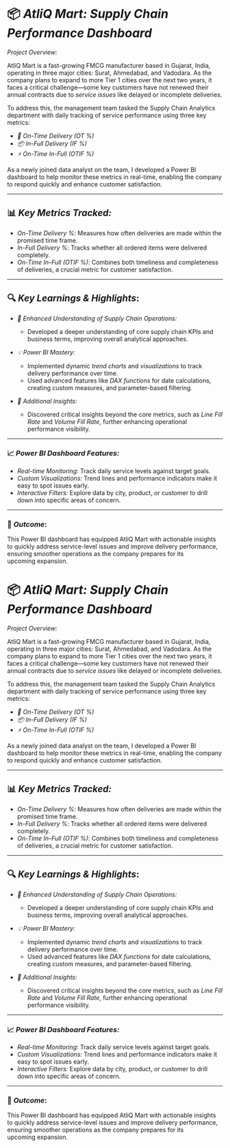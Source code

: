 
# 📦 *AtliQ Mart: Supply Chain Performance Dashboard*

*Project Overview:*

AtliQ Mart is a fast-growing FMCG manufacturer based in Gujarat, India, operating in three major cities: Surat, Ahmedabad, and Vadodara. As the company plans to expand to more Tier 1 cities over the next two years, it faces a critical challenge—some key customers have not renewed their annual contracts due to *service issues* like delayed or incomplete deliveries. 

To address this, the management team tasked the Supply Chain Analytics department with daily tracking of service performance using three key metrics:

- *🚚 On-Time Delivery (OT %)* 
- *📦 In-Full Delivery (IF %)* 
- *⚡ On-Time In-Full (OTIF %)*
  
As a newly joined data analyst on the team, I developed a Power BI dashboard to help monitor these metrics in real-time, enabling the company to respond quickly and enhance customer satisfaction.

---

## 📊 *Key Metrics Tracked:*
- *On-Time Delivery %*: Measures how often deliveries are made within the promised time frame.
- *In-Full Delivery %*: Tracks whether all ordered items were delivered completely.
- *On-Time In-Full (OTIF %)*: Combines both timeliness and completeness of deliveries, a crucial metric for customer satisfaction.

---

## 🔍 *Key Learnings & Highlights*:

- *🚀 Enhanced Understanding of Supply Chain Operations:* 
  - Developed a deeper understanding of core supply chain KPIs and business terms, improving overall analytical approaches.

- *💡 Power BI Mastery:* 
  - Implemented dynamic *trend charts* and *visualizations* to track delivery performance over time.
  - Used advanced features like *DAX functions* for date calculations, creating custom measures, and parameter-based filtering.

- *🔎 Additional Insights:*
  - Discovered critical insights beyond the core metrics, such as *Line Fill Rate* and *Volume Fill Rate*, further enhancing operational performance visibility.

---

### 📈 *Power BI Dashboard Features:*
- *Real-time Monitoring:* Track daily service levels against target goals.
- *Custom Visualizations:* Trend lines and performance indicators make it easy to spot issues early.
- *Interactive Filters:* Explore data by city, product, or customer to drill down into specific areas of concern.

---

### 🚀 *Outcome*:
This Power BI dashboard has equipped AtliQ Mart with actionable insights to quickly address service-level issues and improve delivery performance, ensuring smoother operations as the company prepares for its upcoming expansion.

# 📦 *AtliQ Mart: Supply Chain Performance Dashboard*

*Project Overview:*

AtliQ Mart is a fast-growing FMCG manufacturer based in Gujarat, India, operating in three major cities: Surat, Ahmedabad, and Vadodara. As the company plans to expand to more Tier 1 cities over the next two years, it faces a critical challenge—some key customers have not renewed their annual contracts due to *service issues* like delayed or incomplete deliveries. 

To address this, the management team tasked the Supply Chain Analytics department with daily tracking of service performance using three key metrics:

- *🚚 On-Time Delivery (OT %)* 
- *📦 In-Full Delivery (IF %)* 
- *⚡ On-Time In-Full (OTIF %)*
  
As a newly joined data analyst on the team, I developed a Power BI dashboard to help monitor these metrics in real-time, enabling the company to respond quickly and enhance customer satisfaction.

---

## 📊 *Key Metrics Tracked:*
- *On-Time Delivery %*: Measures how often deliveries are made within the promised time frame.
- *In-Full Delivery %*: Tracks whether all ordered items were delivered completely.
- *On-Time In-Full (OTIF %)*: Combines both timeliness and completeness of deliveries, a crucial metric for customer satisfaction.

---

## 🔍 *Key Learnings & Highlights*:

- *🚀 Enhanced Understanding of Supply Chain Operations:* 
  - Developed a deeper understanding of core supply chain KPIs and business terms, improving overall analytical approaches.

- *💡 Power BI Mastery:* 
  - Implemented dynamic *trend charts* and *visualizations* to track delivery performance over time.
  - Used advanced features like *DAX functions* for date calculations, creating custom measures, and parameter-based filtering.

- *🔎 Additional Insights:*
  - Discovered critical insights beyond the core metrics, such as *Line Fill Rate* and *Volume Fill Rate*, further enhancing operational performance visibility.

---

### 📈 *Power BI Dashboard Features:*
- *Real-time Monitoring:* Track daily service levels against target goals.
- *Custom Visualizations:* Trend lines and performance indicators make it easy to spot issues early.
- *Interactive Filters:* Explore data by city, product, or customer to drill down into specific areas of concern.

---

### 🚀 *Outcome*:
This Power BI dashboard has equipped AtliQ Mart with actionable insights to quickly address service-level issues and improve delivery performance, ensuring smoother operations as the company prepares for its upcoming expansion.



